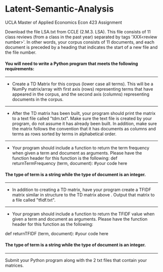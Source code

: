 # Latent-Semantic-Analysis
UCLA Master of Applied Economics Econ 423 Assignment

Download the file LSA.txt from CCLE (2.M.3. LSA). This file consists of 11 class reviews (from a class in the past year) separated by tags 'XXX\<review number\>'. In other words, your corpus consists of 11 documents, and each document is preceded by a heading that indicates the start of a new file and the file number.

#### You will need to write a Python program that meets the following requirements:
---------------------------------------------------------------------------------
- Create a TD Matrix for this corpus (lower case all terms). This will be a NumPy matrix/array with first axis (rows) representing terms that have appeared in the corpus, and the second axis (columns) representing documents in the corpus. 
---------------------------------------------------------------------------------
- After the TD matrix has been built,  your program should print the matrix to a text file called "tdm.txt". Make sure the text file is created by your program, do not assume it has already been built. In addition,  make sure the matrix follows the convention that it has documents as columns and terms as rows sorted by terms in alphabetical order. 
---------------------------------------------------------------------------------
- Your program should include a function to return the term frequency when given a term and document as arguments. Please have the function header for this function is the following:
def returnTermFrequency (term, document):
      #your code here
#### The type of term is a string while the type of document is an integer.
---------------------------------------------------------------------------------
- In addition to creating a TD matrix, have your program create a TFIDF matrix similar in structure to the TD matrix above . Output that matrix to a file called "tfidf.txt".  
---------------------------------------------------------------------------------
- Your program should include a function to return the TFIDF value when given a term and document as arguments. Please have the function header for this function as the following:

def returnTFIDF (term, document):
      #your code here

#### The type of term is a string while the type of document is an integer.
---------------------------------------------------------------------------------

Submit your Python program  along with the 2 txt files that contain your matrices.
